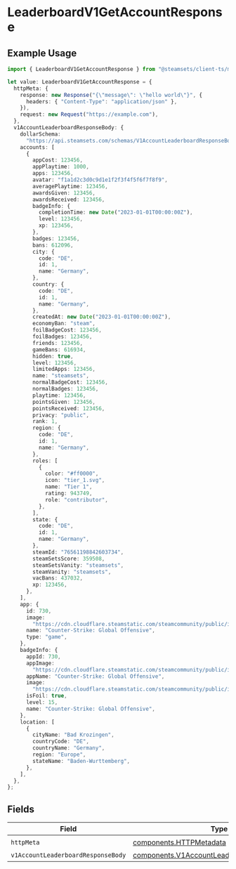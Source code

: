 # LeaderboardV1GetAccountResponse

## Example Usage

```typescript
import { LeaderboardV1GetAccountResponse } from "@steamsets/client-ts/models/operations";

let value: LeaderboardV1GetAccountResponse = {
  httpMeta: {
    response: new Response("{\"message\": \"hello world\"}", {
      headers: { "Content-Type": "application/json" },
    }),
    request: new Request("https://example.com"),
  },
  v1AccountLeaderboardResponseBody: {
    dollarSchema:
      "https://api.steamsets.com/schemas/V1AccountLeaderboardResponseBody.json",
    accounts: [
      {
        appCost: 123456,
        appPlaytime: 1000,
        apps: 123456,
        avatar: "f1a1d2c3d0c9d1e1f2f3f4f5f6f7f8f9",
        averagePlaytime: 123456,
        awardsGiven: 123456,
        awardsReceived: 123456,
        badgeInfo: {
          completionTime: new Date("2023-01-01T00:00:00Z"),
          level: 123456,
          xp: 123456,
        },
        badges: 123456,
        bans: 612096,
        city: {
          code: "DE",
          id: 1,
          name: "Germany",
        },
        country: {
          code: "DE",
          id: 1,
          name: "Germany",
        },
        createdAt: new Date("2023-01-01T00:00:00Z"),
        economyBan: "steam",
        foilBadgeCost: 123456,
        foilBadges: 123456,
        friends: 123456,
        gameBans: 616934,
        hidden: true,
        level: 123456,
        limitedApps: 123456,
        name: "steamsets",
        normalBadgeCost: 123456,
        normalBadges: 123456,
        playtime: 123456,
        pointsGiven: 123456,
        pointsReceived: 123456,
        privacy: "public",
        rank: 1,
        region: {
          code: "DE",
          id: 1,
          name: "Germany",
        },
        roles: [
          {
            color: "#ff0000",
            icon: "tier_1.svg",
            name: "Tier 1",
            rating: 943749,
            role: "contributor",
          },
        ],
        state: {
          code: "DE",
          id: 1,
          name: "Germany",
        },
        steamId: "76561198842603734",
        steamSetsScore: 359508,
        steamSetsVanity: "steamsets",
        steamVanity: "steamsets",
        vacBans: 437032,
        xp: 123456,
      },
    ],
    app: {
      id: 730,
      image:
        "https://cdn.cloudflare.steamstatic.com/steamcommunity/public/images/apps/730/a1a2f9f3f4c0c2b1f8d3a4e5f6d7e8f9.jpg",
      name: "Counter-Strike: Global Offensive",
      type: "game",
    },
    badgeInfo: {
      appId: 730,
      appImage:
        "https://cdn.cloudflare.steamstatic.com/steamcommunity/public/images/apps/730/a1a2f9f3f4c0c2b1f8d3a4e5f6d7e8f9.jpg",
      appName: "Counter-Strike: Global Offensive",
      image:
        "https://cdn.cloudflare.steamstatic.com/steamcommunity/public/images/apps/730/a1a2f9f3f4c0c2b1f8d3a4e5f6d7e8f9.jpg",
      isFoil: true,
      level: 15,
      name: "Counter-Strike: Global Offensive",
    },
    location: [
      {
        cityName: "Bad Krozingen",
        countryCode: "DE",
        countryName: "Germany",
        region: "Europe",
        stateName: "Baden-Wurttemberg",
      },
    ],
  },
};
```

## Fields

| Field                                                                                                      | Type                                                                                                       | Required                                                                                                   | Description                                                                                                |
| ---------------------------------------------------------------------------------------------------------- | ---------------------------------------------------------------------------------------------------------- | ---------------------------------------------------------------------------------------------------------- | ---------------------------------------------------------------------------------------------------------- |
| `httpMeta`                                                                                                 | [components.HTTPMetadata](../../models/components/httpmetadata.md)                                         | :heavy_check_mark:                                                                                         | N/A                                                                                                        |
| `v1AccountLeaderboardResponseBody`                                                                         | [components.V1AccountLeaderboardResponseBody](../../models/components/v1accountleaderboardresponsebody.md) | :heavy_minus_sign:                                                                                         | OK                                                                                                         |